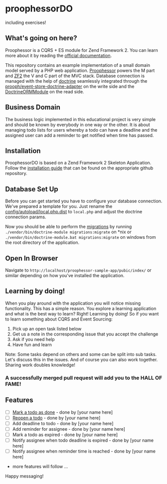 # proophessorDO
including exercises!

## What's going on here?

Proophessor is a CQRS + ES module for Zend Framework 2. You can learn more about it by reading the [official documentation](http://prooph.github.io/proophessor/).


This repository contains an example implementation of a small domain model served by a PHP web application. 
[Proophessor](https://github.com/prooph/proophessor) powers the M part and [ZF2](https://github.com/zendframework/zf2) the V and C part of the
MVC stack. Database connection is managed with the help of [doctrine](https://github.com/doctrine) seamlessly integrated through
the [prooph/event-store-doctrine-adapter](https://github.com/prooph/event-store-doctrine-adapter) on the write side and the
[DoctrineORMModule](https://github.com/doctrine/DoctrineORMModule) on the read side.


## Business Domain

The business logic implemented in this educational project is very simple and should be known by everybody in one way or the other.
It is about managing todo lists for users whereby a todo can have a deadline and the assigned user can add a reminder to get notified when
time has passed.


## Installation

ProophessorDO is based on a Zend Framework 2 Skeleton Application. Follow the [installation guide](https://github.com/zendframework/ZendSkeletonApplication#installation)
that can be found on the appropriate github repository.

## Database Set Up

Before you can get started you have to configure your database connection. We've prepared a template for you. Just rename the
[config/autoload/local.php.dist](config/autoload/local.php.dist) to `local.php` and adjust the doctrine connection params.

Now you should be able to perform the [migrations](data/migrations/) by running `./vendor/bin/doctrine-module migrations:migrate`
on *nix or `./vendor/bin/doctrine-module.bat migrations:migrate` on windows from the root directory of the application.


## Open In Browser

Navigate to `http://localhost/proophessor-sample-app/pubic/index/` or similar depending on how you've installed the application.

## Learning by doing!

When you play around with the application you will notice missing functionality. This has a simple reason. You explore
a learning application and what is the best way to learn? Right! Learning by doing! So if you want to learn something about
CQRS and Event Sourcing:

1. Pick up an open task listed below
2. Get us a note in the corresponding issue that you accept the challenge
3. Ask if you need help
4. Have fun and learn


Note: Some tasks depend on others and some can be split into sub tasks. Let's discuss this in the issues. And of course you
can also work together. Sharing work doubles knowledge!

### A successfully merged pull request will add you to the HALL OF FAME!

## Features

- [ ] [Mark a todo as done](https://github.com/prooph/proophessor-do/issues/1) - done by [your name here]
- [ ] [Reopen a todo](https://github.com/prooph/proophessor-do/issues/2) - done by [your name here]
- [ ] Add deadline to todo - done by [your name here]
- [ ] Add reminder for assignee - done by [your name here]
- [ ] Mark a todo as expired - done by [your name here]
- [ ] Notify assignee when todo deadline is expired - done by [your name here]
- [ ] Notify assignee when reminder time is reached - done by [your name here]
- more features will follow ...


Happy messaging!


